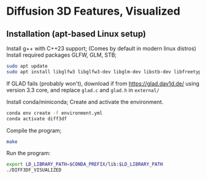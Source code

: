 # Diffusion 3D Features, Visualized

## Installation (apt-based Linux setup)

Install g++ with C++23 support; (Comes by default in modern linux distros)
Install required packages GLFW, GLM, STB;

```bash
sudo apt update
sudo apt install libglfw3 libglfw3-dev libglm-dev libstb-dev libfreetype6-dev
```

If GLAD fails (probably won't), download if from https://glad.dav1d.de/ using version 3.3 core, and replace `glad.c` and `glad.h` in `external/`


Install conda/miniconda;
Create and activate the environment.
```bash
conda env create -f environment.yml
conda activate diff3df
```

Compile the program;

```bash
make
```

Run the program:

```bash
export LD_LIBRARY_PATH=$CONDA_PREFIX/lib:$LD_LIBRARY_PATH
./DIFF3DF_VISUALIZED
```